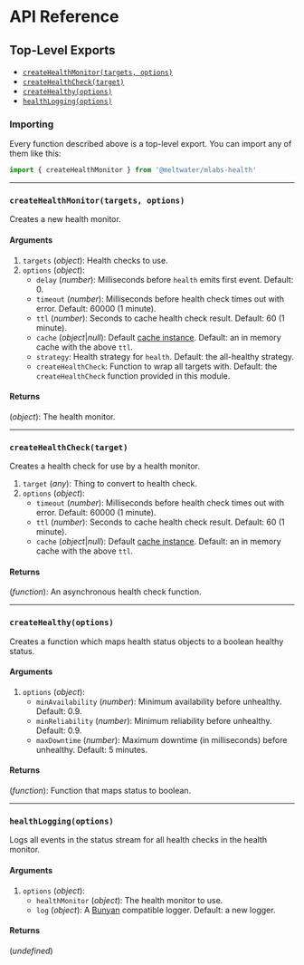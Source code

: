 # API Reference

## Top-Level Exports

- [`createHealthMonitor(targets, options)`](#createhealthmonitortargets-options)
- [`createHealthCheck(target)`](#createhealthchecktarget)
- [`createHealthy(options)`](#createhealthyoptions)
- [`healthLogging(options)`](#healthloggingoptions)

### Importing

Every function described above is a top-level export.
You can import any of them like this:

```js
import { createHealthMonitor } from '@meltwater/mlabs-health'
```

---
### `createHealthMonitor(targets, options)`

Creates a new health monitor.

#### Arguments

1. `targets` (*object*): Health checks to use.
2. `options` (*object*):
    - `delay` (*number*): Milliseconds before `health` emits first event.
      Default: 0.
    - `timeout` (*number*): Milliseconds before health check times out with error.
      Default: 60000 (1 minute).
    - `ttl` (*number*): Seconds to cache health check result.
      Default: 60 (1 minute).
    - `cache` (*object*|*null*): Default [cache instance][node-cache-manager].
      Default: an in memory cache with the above `ttl`.
    - `strategy`: Health strategy for `health`.
      Default: the all-healthy strategy.
    - `createHealthCheck`: Function to wrap all targets with.
      Default: the `createHealthCheck` function provided in this module.

#### Returns

(*object*): The health monitor.

---
### `createHealthCheck(target)`

Creates a health check for use by a health monitor.

1. `target` (*any*): Thing to convert to health check.
2. `options` (*object*):
    - `timeout` (*number*): Milliseconds before health check times out with error.
      Default: 60000 (1 minute).
    - `ttl` (*number*): Seconds to cache health check result.
      Default: 60 (1 minute).
    - `cache` (*object*|*null*): Default [cache instance][node-cache-manager].
      Default: an in memory cache with the above `ttl`.

#### Returns

(*function*): An asynchronous health check function.

---
### `createHealthy(options)`

Creates a function which maps health status objects to a boolean healthy status.

#### Arguments

1. `options` (*object*):
    - `minAvailability` (*number*): Minimum availability before unhealthy.
      Default: 0.9.
    - `minReliability` (*number*): Minimum reliability before unhealthy.
      Default: 0.9.
    - `maxDowntime` (*number*): Maximum downtime (in milliseconds) before unhealthy.
      Default: 5 minutes.

#### Returns

(*function*): Function that maps status to boolean.

---
### `healthLogging(options)`

Logs all events in the status stream
for all health checks in the health monitor.

#### Arguments

1. `options` (*object*):
    - `healthMonitor` (*object*): The health monitor to use.
    - `log` (*object*): A [Bunyan] compatible logger.
      Default: a new logger.

#### Returns

(*undefined*)

[Bunyan]: https://github.com/trentm/node-bunyan
[node-cache-manager]: https://github.com/BryanDonovan/node-cache-manager
